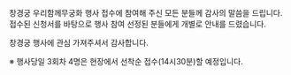 창경궁 우리함께무궁화 행사 접수에 참여해 주신 모든 분들께 감사의 말씀을 드립니다.
접수된 신청서를 바탕으로 행사 참여 선정된 분들에게 개별로 안내를 드렸습니다.

창경궁 행사에 관심 가져주셔서 감사합니다.

※ 행사당일 3회차 4명은 현장에서 선착순 접수(14시30분)할 예정입니다.